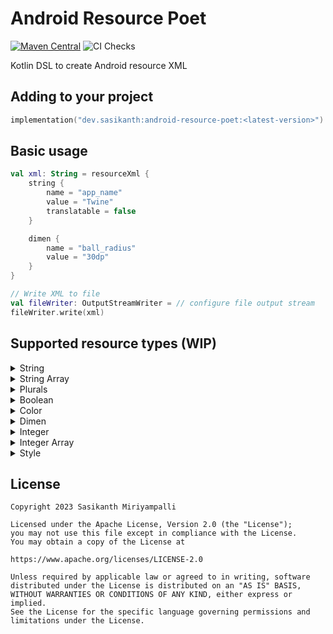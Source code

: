 # Android Resource Poet

[![Maven Central](https://maven-badges.herokuapp.com/maven-central/dev.sasikanth/android-resource-poet/badge.svg)](https://maven-badges.herokuapp.com/maven-central/dev.sasikanth/android-resource-poet)
![CI Checks](https://github.com/msasikanth/android-resource-poet/actions/workflows/ci.yml/badge.svg)

Kotlin DSL to create Android resource XML

## Adding to your project

```kotlin
implementation("dev.sasikanth:android-resource-poet:<latest-version>")
```

## Basic usage

```kotlin
val xml: String = resourceXml {
    string {
        name = "app_name"
        value = "Twine"
        translatable = false
    }

    dimen {
        name = "ball_radius"
        value = "30dp"
    }
}

// Write XML to file
val fileWriter: OutputStreamWriter = // configure file output stream
fileWriter.write(xml)
```

## Supported resource types (WIP)

<details>
    <summary>String</summary>

```kotlin
resourceXml {
    string {
        name = "" // Required
        value = "" // Required
        translatable = false // Optional - Default true
    }
}
````
</details>

<details>
    <summary>String Array</summary>

```kotlin
resourceXml {
    stringArray {
        name = "" // Required
        items = arrayOf("") // Required
        translatable = false // Optional - Default true
    }
}
````
</details>

<details>
    <summary>Plurals</summary>

```kotlin
resourceXml {
    stringPlurals {
        name = "" // Required
        translatable = false // Optional - Default true
        item {
            quantity = "" // Required
            value = "" // Required
        }
    }
}
````
</details>

<details>
    <summary>Boolean</summary>

```kotlin
resourceXml {
    boolean {
        name = "" // Required
        value = true // Optional - Default false
    }
}
```
</details>

<details>
    <summary>Color</summary>

```kotlin
resourceXml {
    color {
        name = "" // Required
        value = "" // Required
    }
}
```
</details>

<details>
    <summary>Dimen</summary>

```kotlin
resourceXml {
    dimen {
        name = "" // Required
        value = "" // Required
    }
}
```
</details>

<details>
    <summary>Integer</summary>

```kotlin
resourceXml {
    integer {
        name = "" // Required
        value = "" // Required
    }
}
```
</details>

<details>
    <summary>Integer Array</summary>

```kotlin
resourceXml {
    integerArray {
        name = "" // Required
        values = intArrayOf() // Required
    }
}
```
</details>

<details>
    <summary>Style</summary>

```kotlin
resourceXml {
    style {
        name = "" // Required
        parent = "" // Optional - Default empty

        item {
            name = "" // Required
            value = "" // Required
        }
    }
}
```
</details>

## License

```
Copyright 2023 Sasikanth Miriyampalli

Licensed under the Apache License, Version 2.0 (the "License");
you may not use this file except in compliance with the License.
You may obtain a copy of the License at

https://www.apache.org/licenses/LICENSE-2.0

Unless required by applicable law or agreed to in writing, software
distributed under the License is distributed on an "AS IS" BASIS,
WITHOUT WARRANTIES OR CONDITIONS OF ANY KIND, either express or implied.
See the License for the specific language governing permissions and
limitations under the License.
```
